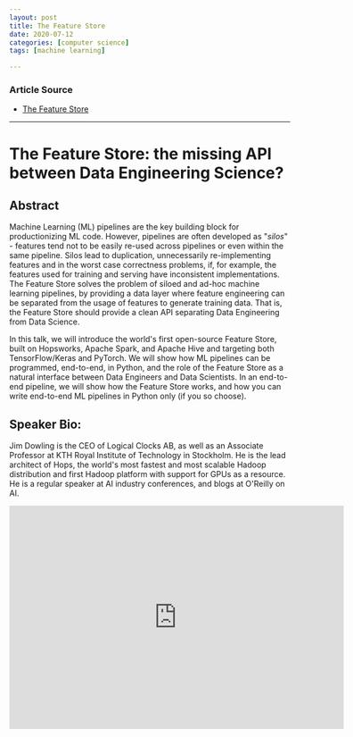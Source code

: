 ```yaml
---
layout: post
title: The Feature Store
date: 2020-07-12
categories: [computer science]
tags: [machine learning]

---
```


### Article Source
* [The Feature Store](https://www.youtube.com/watch?v=N1BjPk1smdg)

----


# The Feature Store: the missing API between Data Engineering Science?

## Abstract

Machine Learning (ML) pipelines are the key building block for productionizing ML code. However, pipelines are often developed as "*silos*" - features tend not to be easily re-used across pipelines or even within the same pipeline. Silos lead to duplication, unnecessarily re-implementing features and in the worst case correctness problems, if, for example, the features used for training and serving have inconsistent implementations. The Feature Store solves the problem of siloed and ad-hoc machine learning pipelines, by providing a data layer where feature engineering can be separated from the usage of features to generate training data. That is, the Feature Store should provide a clean API separating Data Engineering from Data Science.

In this talk, we will introduce the world's first open-source Feature Store, built on Hopsworks, Apache Spark, and Apache Hive and targeting both TensorFlow/Keras and PyTorch. We will show how ML pipelines can be programmed, end-to-end, in Python, and the role of the Feature Store as a natural interface between Data Engineers and Data Scientists. In an end-to-end pipeline, we will show how the Feature Store works, and how you can write end-to-end ML pipelines in Python only (if you so choose).

## Speaker Bio:
Jim Dowling is the CEO of Logical Clocks AB, as well as an Associate Professor at KTH Royal Institute of Technology in Stockholm. He is the lead architect of Hops, the world's most fastest and most scalable Hadoop distribution and first Hadoop platform with support for GPUs as a resource. He is a regular speaker at AI industry conferences, and blogs at O'Reilly on AI.

<iframe width="600" height="400" src="https://www.youtube.com/embed/N1BjPk1smdg" frameborder="0" allow="accelerometer; autoplay; encrypted-media; gyroscope; picture-in-picture" allowfullscreen></iframe>



